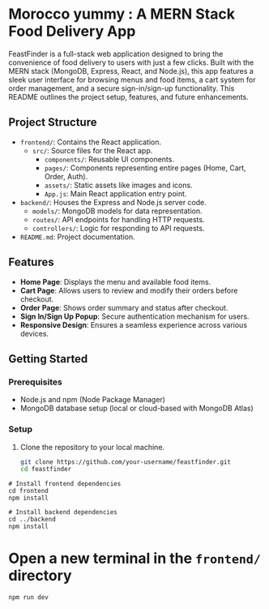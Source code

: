 # Morocco yummy : A MERN Stack Food Delivery App

FeastFinder is a full-stack web application designed to bring the convenience of food delivery to users with just a few clicks. Built with the MERN stack (MongoDB, Express, React, and Node.js), this app features a sleek user interface for browsing menus and food items, a cart system for order management, and a secure sign-in/sign-up functionality. This README outlines the project setup, features, and future enhancements.

## Project Structure

- `frontend/`: Contains the React application.
  - `src/`: Source files for the React app.
    - `components/`: Reusable UI components.
    - `pages/`: Components representing entire pages (Home, Cart, Order, Auth).
    - `assets/`: Static assets like images and icons.
    - `App.js`: Main React application entry point.
- `backend/`: Houses the Express and Node.js server code.
  - `models/`: MongoDB models for data representation.
  - `routes/`: API endpoints for handling HTTP requests.
  - `controllers/`: Logic for responding to API requests.
- `README.md`: Project documentation.

## Features

- **Home Page**: Displays the menu and available food items.
- **Cart Page**: Allows users to review and modify their orders before checkout.
- **Order Page**: Shows order summary and status after checkout.
- **Sign In/Sign Up Popup**: Secure authentication mechanism for users.
- **Responsive Design**: Ensures a seamless experience across various devices.

## Getting Started

### Prerequisites

- Node.js and npm (Node Package Manager)
- MongoDB database setup (local or cloud-based with MongoDB Atlas)

### Setup

1. Clone the repository to your local machine.
   ```sh
   git clone https://github.com/your-username/feastfinder.git
   cd feastfinder
```
# Install frontend dependencies
cd frontend
npm install

# Install backend dependencies
cd ../backend
npm install
```
# Open a new terminal in the `frontend/` directory
```
npm run dev
```
